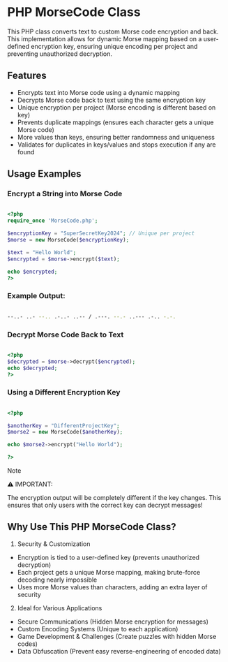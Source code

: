 # PHP MorseCode Class

This PHP class converts text to custom Morse code encryption and back. This implementation allows for dynamic Morse mapping based on a user-defined encryption key, ensuring unique encoding per project and preventing unauthorized decryption.

## Features

* Encrypts text into Morse code using a dynamic mapping
* Decrypts Morse code back to text using the same encryption key
* Unique encryption per project (Morse encoding is different based on key)
* Prevents duplicate mappings (ensures each character gets a unique Morse code)
* More values than keys, ensuring better randomness and uniqueness
* Validates for duplicates in keys/values and stops execution if any are found

## Usage Examples

### Encrypt a String into Morse Code

```php

<?php
require_once 'MorseCode.php';

$encryptionKey = "SuperSecretKey2024"; // Unique per project
$morse = new MorseCode($encryptionKey);

$text = "Hello World";
$encrypted = $morse->encrypt($text);

echo $encrypted;
?>

```

### Example Output:

```bash 

--..- ..- --.. .-..- ..-- / .---. --.- ..--- .-.. -.-.

```

### Decrypt Morse Code Back to Text

```php

<?php
$decrypted = $morse->decrypt($encrypted);
echo $decrypted;
?>

```

### Using a Different Encryption Key

```php

<?php 

$anotherKey = "DifferentProjectKey"; 
$morse2 = new MorseCode($anotherKey);

echo $morse2->encrypt("Hello World");

?>

```

> [!NOTE]
> ⚠ IMPORTANT:
>  
> The encryption output will be completely different if the key changes.
> This ensures that only users with the correct key can decrypt messages!

## Why Use This PHP MorseCode Class?

1. Security & Customization
- Encryption is tied to a user-defined key (prevents unauthorized decryption)
- Each project gets a unique Morse mapping, making brute-force decoding nearly impossible
- Uses more Morse values than characters, adding an extra layer of security

2. Ideal for Various Applications
- Secure Communications (Hidden Morse encryption for messages)
- Custom Encoding Systems (Unique to each application)
- Game Development & Challenges (Create puzzles with hidden Morse codes)
- Data Obfuscation (Prevent easy reverse-engineering of encoded data)





